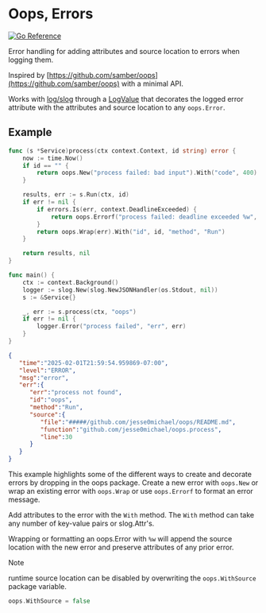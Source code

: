 # Oops, Errors

[![Go Reference](https://pkg.go.dev/badge/github.com/jesse0michael/oops.svg)](https://pkg.go.dev/github.com/jesse0michael/oops)

Error handling for adding attributes and source location to errors when logging them. 

Inspired by [https://github.com/samber/oops](https://github.com/samber/oops) with a minimal API.

Works with [log/slog](https://pkg.go.dev/log/slog) through a [LogValue](https://pkg.go.dev/log/slog#LogValuer) that decorates the logged error attribute with the attributes and source location to any `oops.Error`.

## Example

```go
func (s *Service)process(ctx context.Context, id string) error {
    now := time.Now()
    if id == "" {
        return oops.New("process failed: bad input").With("code", 400)
    }

    results, err := s.Run(ctx, id)
    if err != nil {
        if errors.Is(err, context.DeadlineExceeded) {
            return oops.Errorf("process failed: deadline exceeded %w", err).With("duration", time.Since(now))
        }
        return oops.Wrap(err).With("id", id, "method", "Run")
    }

    return results, nil
}

func main() {
    ctx := context.Background()
    logger := slog.New(slog.NewJSONHandler(os.Stdout, nil))
    s := &Service{}

    _, err := s.process(ctx, "oops")
    if err != nil {
        logger.Error("process failed", "err", err)
    }
}
```

```json
{
   "time":"2025-02-01T21:59:54.959869-07:00",
   "level":"ERROR",
   "msg":"error",
   "err":{
      "err":"process not found",
      "id":"oops",
      "method":"Run",
      "source":{
         "file":"#####/github.com/jesse0michael/oops/README.md",
         "function":"github.com/jesse0michael/oops.process",
         "line":30
      }
   }
}
```

This example highlights some of the different ways to create and decorate errors by dropping in the oops package. Create a new error with `oops.New` or wrap an existing error with `oops.Wrap` or use `oops.Errorf` to format an error message.

Add attributes to the error with the `With` method. The `With` method can take any number of key-value pairs or slog.Attr's.

Wrapping or formatting an oops.Error with `%w` will append the source location with the new error and preserve attributes of any prior error.

> [!NOTE]  
> runtime source location can be disabled by overwriting the `oops.WithSource` package variable.
> ```go
> oops.WithSource = false 
> ```
>
